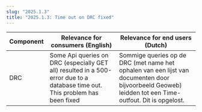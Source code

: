 ```yaml
---
slug: "2025.1.3"
title: "2025.1.3: Time out on DRC fixed"
---
```


| Component | Relevance for consumers (English)                                                                                            | Relevance for end users (Dutch)                                                                                                                       |
| --------- | ---------------------------------------------------------------------------------------------------------------------------- | ----------------------------------------------------------------------------------------------------------------------------------------------------- |
| DRC       | Some Api queries on DRC (especially GET all) resulted in a 500-error due to a database time out. This problem has been fixed | Sommige queries op de DRC (met name het ophalen van een lijst van documenten door bijvoorbeeld Geoweb) leidden tot een Time-outfout. Dit is opgelost. |
